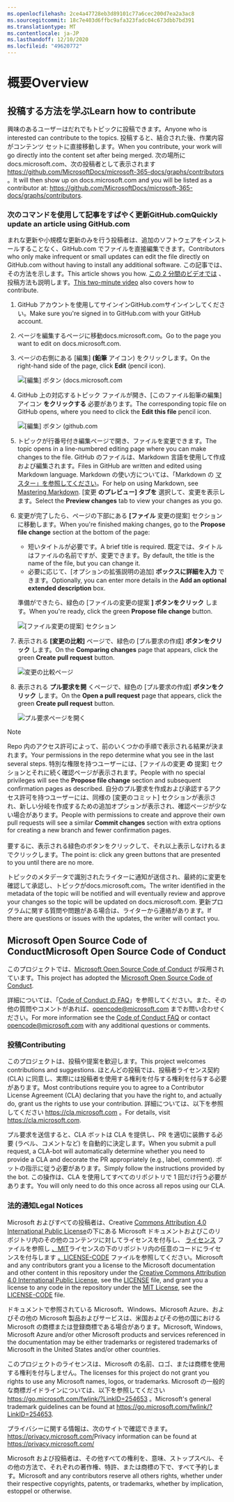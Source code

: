 ```yaml
---
ms.openlocfilehash: 2ce4a47728eb3d89101c77a6cec200d7ea2a3ac8
ms.sourcegitcommit: 18c7e403d6ffbc9afa323fadc04c673dbb7bd391
ms.translationtype: MT
ms.contentlocale: ja-JP
ms.lasthandoff: 12/10/2020
ms.locfileid: "49620772"
---
```

# <a name="overview"></a><span data-ttu-id="593ed-101">概要</span><span class="sxs-lookup"><span data-stu-id="593ed-101">Overview</span></span>

## <a name="learn-how-to-contribute"></a><span data-ttu-id="593ed-102">投稿する方法を学ぶ</span><span class="sxs-lookup"><span data-stu-id="593ed-102">Learn how to contribute</span></span>

<span data-ttu-id="593ed-103">興味のあるユーザーはだれでもトピックに投稿できます。</span><span class="sxs-lookup"><span data-stu-id="593ed-103">Anyone who is interested can contribute to the topics.</span></span> <span data-ttu-id="593ed-104">投稿すると、結合された後、作業内容がコンテンツ セットに直接移動します。</span><span class="sxs-lookup"><span data-stu-id="593ed-104">When you contribute, your work will go directly into the content set after being merged.</span></span> <span data-ttu-id="593ed-105">次の場所にdocs.microsoft.com、次の投稿者として表示されます <https://github.com/MicrosoftDocs/microsoft-365-docs/graphs/contributors> 。</span><span class="sxs-lookup"><span data-stu-id="593ed-105">It will then show up on docs.microsoft.com and you will be listed as a contributor at: <https://github.com/MicrosoftDocs/microsoft-365-docs/graphs/contributors>.</span></span>

### <a name="quickly-update-an-article-using-githubcom"></a><span data-ttu-id="593ed-106">次のコマンドを使用して記事をすばやく更新GitHub.com</span><span class="sxs-lookup"><span data-stu-id="593ed-106">Quickly update an article using GitHub.com</span></span>

<span data-ttu-id="593ed-107">まれな更新や小規模な更新のみを行う投稿者は、追加のソフトウェアをインストールすることなく、GitHub.com でファイルを直接編集できます。</span><span class="sxs-lookup"><span data-stu-id="593ed-107">Contributors who only make infrequent or small updates can edit the file directly on GitHub.com without having to install any additional software.</span></span> <span data-ttu-id="593ed-108">この記事では、その方法を示します。</span><span class="sxs-lookup"><span data-stu-id="593ed-108">This article shows you how.</span></span> <span data-ttu-id="593ed-109">[この 2 分間のビデオでは](https://www.microsoft.com/videoplayer/embed/RE1XQTG) 、投稿方法も説明します。</span><span class="sxs-lookup"><span data-stu-id="593ed-109">[This two-minute video](https://www.microsoft.com/videoplayer/embed/RE1XQTG) also covers how to contribute.</span></span>

1. <span data-ttu-id="593ed-110">GitHub アカウントを使用してサインインGitHub.comサインインしてください。</span><span class="sxs-lookup"><span data-stu-id="593ed-110">Make sure you're signed in to GitHub.com with your GitHub account.</span></span>
2. <span data-ttu-id="593ed-111">ページを編集するページに移動docs.microsoft.com。</span><span class="sxs-lookup"><span data-stu-id="593ed-111">Go to the page you want to edit on docs.microsoft.com.</span></span>
3. <span data-ttu-id="593ed-112">ページの右側にある [編集] **(鉛筆** アイコン) をクリックします。</span><span class="sxs-lookup"><span data-stu-id="593ed-112">On the right-hand side of the page, click **Edit** (pencil icon).</span></span>

   ![[編集] ボタン (docs.microsoft.com](compliance/media/quick-update-edit.png)

4. <span data-ttu-id="593ed-114">GitHub 上の対応するトピック ファイルが開き、[このファイル鉛筆の編集] アイコン **をクリックする** 必要があります。</span><span class="sxs-lookup"><span data-stu-id="593ed-114">The corresponding topic file on GitHub opens, where you need to click the **Edit this file** pencil icon.</span></span>

   ![[編集] ボタン (github.com](compliance/media/quick-update-github.png)

5. <span data-ttu-id="593ed-116">トピックが行番号付き編集ページで開き、ファイルを変更できます。</span><span class="sxs-lookup"><span data-stu-id="593ed-116">The topic opens in a line-numbered editing page where you can make changes to the file.</span></span> <span data-ttu-id="593ed-117">GitHub のファイルは、Markdown 言語を使用して作成および編集されます。</span><span class="sxs-lookup"><span data-stu-id="593ed-117">Files in GitHub are written and edited using Markdown language.</span></span> <span data-ttu-id="593ed-118">Markdown の使い方については、「Markdown の [マスター」を参照してください](https://guides.github.com/features/mastering-markdown/)。</span><span class="sxs-lookup"><span data-stu-id="593ed-118">For help on using Markdown, see [Mastering Markdown](https://guides.github.com/features/mastering-markdown/).</span></span> <span data-ttu-id="593ed-119">[変更 **のプレビュー] タブを** 選択して、変更を表示します。</span><span class="sxs-lookup"><span data-stu-id="593ed-119">Select the **Preview changes** tab to view your changes as you go.</span></span>

6. <span data-ttu-id="593ed-120">変更が完了したら、ページの下部にある **[ファイル** 変更の提案] セクションに移動します。</span><span class="sxs-lookup"><span data-stu-id="593ed-120">When you're finished making changes, go to the **Propose file change** section at the bottom of the page:</span></span>

   - <span data-ttu-id="593ed-121">短いタイトルが必要です。</span><span class="sxs-lookup"><span data-stu-id="593ed-121">A brief title is required.</span></span> <span data-ttu-id="593ed-122">既定では、タイトルはファイルの名前ですが、変更できます。</span><span class="sxs-lookup"><span data-stu-id="593ed-122">By default, the title is the name of the file, but you can change it.</span></span>
   - <span data-ttu-id="593ed-123">必要に応じて、[オプションの拡張説明の追加] **ボックスに詳細を入力** できます。</span><span class="sxs-lookup"><span data-stu-id="593ed-123">Optionally, you can enter more details in the **Add an optional extended description** box.</span></span>

   <span data-ttu-id="593ed-124">準備ができたら、緑色の [ファイルの変更の提案 **] ボタンをクリック** します。</span><span class="sxs-lookup"><span data-stu-id="593ed-124">When you're ready, click the green **Propose file change** button.</span></span>

   ![[ファイル変更の提案] セクション](compliance/media/propose-file-change.png)

7. <span data-ttu-id="593ed-126">表示される **[変更の比較]** ページで、緑色の [プル要求の作成] **ボタンをクリック** します。</span><span class="sxs-lookup"><span data-stu-id="593ed-126">On the **Comparing changes** page that appears, click the green **Create pull request** button.</span></span>

   ![変更の比較ページ](compliance/media/comparing-changes-page.png)

8. <span data-ttu-id="593ed-128">表示される **プル要求を開** くページで、緑色の [プル要求の作成] **ボタンをクリック** します。</span><span class="sxs-lookup"><span data-stu-id="593ed-128">On the **Open a pull request** page that appears, click the green **Create pull request** button.</span></span>

   ![プル要求ページを開く](compliance/media/open-a-pull-request-page.png)

> [!NOTE]
> <span data-ttu-id="593ed-130">Repo 内のアクセス許可によって、前のいくつかの手順で表示される結果が決まれます。</span><span class="sxs-lookup"><span data-stu-id="593ed-130">Your permissions in the repo determine what you see in the last several steps.</span></span> <span data-ttu-id="593ed-131">特別な権限を持つユーザーには、[ファイルの変更 **の** 提案] セクションとそれに続く確認ページが表示されます。</span><span class="sxs-lookup"><span data-stu-id="593ed-131">People with no special privileges will see the **Propose file change** section and subsequent confirmation pages as described.</span></span> <span data-ttu-id="593ed-132">自分のプル要求を作成および承認するアクセス許可を持つユーザーには、同様の [変更のコミット] セクションが表示され、新しい分岐を作成するための追加オプションが表示され、確認ページが少ない場合があります。</span><span class="sxs-lookup"><span data-stu-id="593ed-132">People with permissions to create and approve their own pull requests will see a similar **Commit changes** section with extra options for creating a new branch and fewer confirmation pages.</span></span><br/><br/><span data-ttu-id="593ed-133">要するに、表示される緑色のボタンをクリックして、それ以上表示しなけれるまでクリックします。</span><span class="sxs-lookup"><span data-stu-id="593ed-133">The point is: click any green buttons that are presented to you until there are no more.</span></span>

<span data-ttu-id="593ed-134">トピックのメタデータで識別されたライターに通知が送信され、最終的に変更を確認して承認し、トピックがdocs.microsoft.com。</span><span class="sxs-lookup"><span data-stu-id="593ed-134">The writer identified in the metadata of the topic will be notified and will eventually review and approve your changes so the topic will be updated on docs.microsoft.com.</span></span> <span data-ttu-id="593ed-135">更新プログラムに関する質問や問題がある場合は、ライターから連絡があります。</span><span class="sxs-lookup"><span data-stu-id="593ed-135">If there are questions or issues with the updates, the writer will contact you.</span></span>

## <a name="microsoft-open-source-code-of-conduct"></a><span data-ttu-id="593ed-136">Microsoft Open Source Code of Conduct</span><span class="sxs-lookup"><span data-stu-id="593ed-136">Microsoft Open Source Code of Conduct</span></span>

<span data-ttu-id="593ed-137">このプロジェクトでは、[Microsoft Open Source Code of Conduct](https://opensource.microsoft.com/codeofconduct/) が採用されています。</span><span class="sxs-lookup"><span data-stu-id="593ed-137">This project has adopted the [Microsoft Open Source Code of Conduct](https://opensource.microsoft.com/codeofconduct/).</span></span>

<span data-ttu-id="593ed-138">詳細については、「[Code of Conduct の FAQ](https://opensource.microsoft.com/codeofconduct/faq/)」を参照してください。また、その他の質問やコメントがあれば、[opencode@microsoft.com](mailto:opencode@microsoft.com) までお問い合わせください。</span><span class="sxs-lookup"><span data-stu-id="593ed-138">For more information see the [Code of Conduct FAQ](https://opensource.microsoft.com/codeofconduct/faq/) or contact [opencode@microsoft.com](mailto:opencode@microsoft.com) with any additional questions or comments.</span></span>

### <a name="contributing"></a><span data-ttu-id="593ed-139">投稿</span><span class="sxs-lookup"><span data-stu-id="593ed-139">Contributing</span></span>

<span data-ttu-id="593ed-140">このプロジェクトは、投稿や提案を歓迎します。</span><span class="sxs-lookup"><span data-stu-id="593ed-140">This project welcomes contributions and suggestions.</span></span>  <span data-ttu-id="593ed-141">ほとんどの投稿では、投稿者ライセンス契約 (CLA) に同意し、実際には投稿者を使用する権利を付与する権利を付与する必要があります。</span><span class="sxs-lookup"><span data-stu-id="593ed-141">Most contributions require you to agree to a Contributor License Agreement (CLA) declaring that you have the right to, and actually do, grant us the rights to use your contribution.</span></span> <span data-ttu-id="593ed-142">詳細については、以下を参照してください <https://cla.microsoft.com> 。</span><span class="sxs-lookup"><span data-stu-id="593ed-142">For details, visit <https://cla.microsoft.com>.</span></span>

<span data-ttu-id="593ed-143">プル要求を送信すると、CLA ボットは CLA を提供し、PR を適切に装飾する必要 (ラベル、コメントなど) を自動的に決定します。</span><span class="sxs-lookup"><span data-stu-id="593ed-143">When you submit a pull request, a CLA-bot will automatically determine whether you need to provide a CLA and decorate the PR appropriately (e.g., label, comment).</span></span> <span data-ttu-id="593ed-144">ボットの指示に従う必要があります。</span><span class="sxs-lookup"><span data-stu-id="593ed-144">Simply follow the instructions provided by the bot.</span></span> <span data-ttu-id="593ed-145">この操作は、CLA を使用してすべてのリポジトリで 1 回だけ行う必要があります。</span><span class="sxs-lookup"><span data-stu-id="593ed-145">You will only need to do this once across all repos using our CLA.</span></span>

### <a name="legal-notices"></a><span data-ttu-id="593ed-146">法的通知</span><span class="sxs-lookup"><span data-stu-id="593ed-146">Legal Notices</span></span>

<span data-ttu-id="593ed-147">Microsoft およびすべての投稿者は、Creative [Commons Attribution 4.0 International Public License](https://creativecommons.org/licenses/by/4.0/legalcode)の下にある Microsoft ドキュメントおよびこのリポジトリ内のその他のコンテンツに対してライセンスを付与し、 [ライセンス](LICENSE) ファイルを参照し [、MIT](https://opensource.org/licenses/MIT)ライセンスの下のリポジトリ内の任意のコードにライセンスを付与します [。LICENSE-CODE](LICENSE-CODE) ファイルを参照してください。</span><span class="sxs-lookup"><span data-stu-id="593ed-147">Microsoft and any contributors grant you a license to the Microsoft documentation and other content in this repository under the [Creative Commons Attribution 4.0 International Public License](https://creativecommons.org/licenses/by/4.0/legalcode), see the [LICENSE](LICENSE) file, and grant you a license to any code in the repository under the [MIT License](https://opensource.org/licenses/MIT), see the [LICENSE-CODE](LICENSE-CODE) file.</span></span>

<span data-ttu-id="593ed-148">ドキュメントで参照されている Microsoft、Windows、Microsoft Azure、およびその他の Microsoft 製品およびサービスは、米国およびその他の国における Microsoft の商標または登録商標である場合があります。</span><span class="sxs-lookup"><span data-stu-id="593ed-148">Microsoft, Windows, Microsoft Azure and/or other Microsoft products and services referenced in the documentation may be either trademarks or registered trademarks of Microsoft in the United States and/or other countries.</span></span>

<span data-ttu-id="593ed-149">このプロジェクトのライセンスは、Microsoft の名前、ロゴ、または商標を使用する権利を付与しません。</span><span class="sxs-lookup"><span data-stu-id="593ed-149">The licenses for this project do not grant you rights to use any Microsoft names, logos, or trademarks.</span></span> <span data-ttu-id="593ed-150">Microsoft の一般的な商標ガイドラインについては、以下を参照してください <https://go.microsoft.com/fwlink/?LinkID=254653> 。</span><span class="sxs-lookup"><span data-stu-id="593ed-150">Microsoft's general trademark guidelines can be found at <https://go.microsoft.com/fwlink/?LinkID=254653>.</span></span>

<span data-ttu-id="593ed-151">プライバシーに関する情報は、次のサイトで確認できます。 <https://privacy.microsoft.com/></span><span class="sxs-lookup"><span data-stu-id="593ed-151">Privacy information can be found at <https://privacy.microsoft.com/></span></span>

<span data-ttu-id="593ed-152">Microsoft および投稿者は、その他すべての権利を、意味、ストップスペル、その他の方法で、それぞれの著作権、特許、または商標の下で、すべて予約します。</span><span class="sxs-lookup"><span data-stu-id="593ed-152">Microsoft and any contributors reserve all others rights, whether under their respective copyrights, patents, or trademarks, whether by implication, estoppel or otherwise.</span></span>
